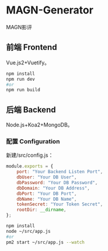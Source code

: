 # MAGN-Generator

MAGN影评

## 前端 Frontend

Vue.js2+Vuetify。

```bash
npm install
npm run dev
#or
npm run build
```

## 后端 Backend

Node.js+Koa2+MongoDB。

### 配置 Configuration

新建/src/config.js：

```javascript
module.exports = {
    port: "Your Backend Listen Port",
    dbUser: "Your DB User",
    dbPassword: "Your DB Password",
    dbDomain: "Your DB Address",
    dbPort: "Your DB Port",
    dbName: "Your DB Name",
    tokenSecret: "Your Token Secret",
    rootDir: __dirname,
};
```

```bash
npm install
node ~/src/app.js
#or
pm2 start ~/src/app.js --watch
```


